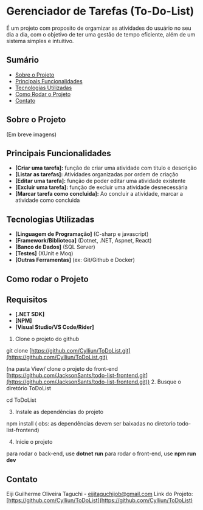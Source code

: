 # Gerenciador de Tarefas (To-Do-List)

É um projeto com proposito de orgamizar as atividades do usuário no seu dia a dia, com o objetivo de ter uma gestão de tempo eficiente, além de um sistema simples e intuitivo.

## Sumário

* [Sobre o Projeto](#sobre-o-projeto)
* [Principais Funcionalidades](#principais-funcionalidades)
* [Tecnologias Utilizadas](#tecnologias-utilizadas)
* [Como Rodar o Projeto](#como-rodar-o-projeto)
* [Contato](#contato)

## Sobre o Projeto

(Em breve imagens)

## Principais Funcionalidades

* **[Criar uma tarefa]:** função de criar uma atividade com titulo e descrição
* **[Listar as tarefas]:** Atividades organizadas por ordem de criação
* **[Editar uma tarefa]:** função de poder editar uma atividade existente
* **[Excluir uma tarefa]:** função de excluir uma atividade desnecessária
* **[Marcar tarefa como concluida]:** Ao concluir a atividade, marcar a atividade como concluida

## Tecnologias Utilizadas

* **[Linguagem de Programação]** (C-sharp e javascript)
* **[Framework/Biblioteca]** (Dotnet, .NET,  Aspnet, React)
* **[Banco de Dados]** (SQL Server)
* **[Testes]** (XUnit e Moq)
* **[Outras Ferramentas]** (ex: Git/Github e Docker)

## Como rodar o Projeto

## Requisitos

* **[.NET SDK]**
* **[NPM]**
* **[Visual Studio/VS Code/Rider]**

1. Clone o projeto do github

git clone [https://github.com/Cylliun/ToDoList.git](https://github.com/Cylliun/ToDoList.git)

(na pasta View/ clone o projeto do front-end [https://github.com/JacksonSants/todo-list-frontend.git](https://github.com/JacksonSants/todo-list-frontend.git))
2. Busque o diretório ToDoList

cd ToDoList

3. Instale as dependências do projeto

npm install ( obs: as dependências devem ser baixadas no diretorio todo-list-frontend)

4. Inicie o projeto

para rodar o back-end, use **dotnet run**
para rodar o front-end, use **npm run dev**

## Contato

Eiji Guilherme Oliveira Taguchi - eijitaguchijob@gmail.com
Link do Projeto: [https://github.com/Cylliun/ToDoList](https://github.com/Cylliun/ToDoList)

